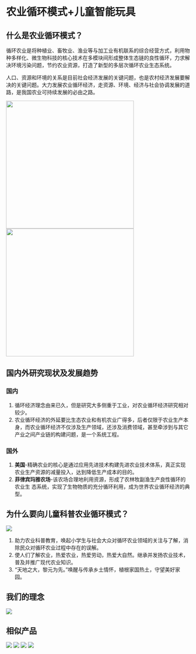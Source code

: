 # 农业循环模式+儿童智能玩具

## 什么是农业循环模式？

循环农业是将种植业、畜牧业、渔业等与加工业有机联系的综合经营方式，利用物种多样化、微生物科技的核心技术在多模块间形成整体生态链的良性循环，力求解决环境污染问题，节约农业资源，打造了新型的多层次循环农业生态系统。

人口、资源和环境的关系是目前社会经济发展的关键问题，也是农村经济发展要解决的关键问题。大力发展农业循环经济，走资源、环境、经济与社会协调发展的道路，是我国农业可持续发展的必由之路。

<img src="https://raw.githubusercontent.com/Juniper1106/docsify/main/img/circulation-model.jpg" height=350px><img>
<img src="https://raw.githubusercontent.com/Juniper1106/docsify/main/img/circulation-model2.jpg" height=350px><img>

## 国内外研究现状及发展趋势

### 国内

1. 循环经济理念由来已久，但是研究大多侧重于工业，对农业循环经济研究相对较少。
2. 农业循环经济的外延要比生态农业和有机农业广得多，后者仅限于农业生产本身，而农业循环经济不仅涉及生产领域，还涉及消费领域，甚至牵涉到与其它产业之间产业链的构建问题，是一个系统工程。

### 国外

1. **美国**-精确农业的核心是通过应用先进技术构建先进农业技术体系，真正实现农业生产资源的减量投入，达到降低生产成本的目的。
2. **菲律宾玛雅农场**-该农场合理地利用资源，形成了农林牧副渔生产良性循环的农业生 态系统，实现了生物物质的充分循环利用，成为世界农业循环经济的典型。

## 为什么要向儿童科普农业循环模式？

![](https://raw.githubusercontent.com/Juniper1106/docsify/main/img/image%203.png)

1. 助力农业科普教育，唤起小学生与社会大众对循环农业领域的关注与了解，消除民众对循环农业过程中存在的误解。
2. 使人们了解农业，热爱农业，热爱劳动，热爱大自然。继承并发扬农业技术，普及并推广现代农业知识。
3. “天地之大，黎元为先。”唤醒与传承乡土情怀，植根家国热土，守望美好家园。

## 我们的理念

![](https://raw.githubusercontent.com/Juniper1106/docsify/main/img/image%204.png)

## 相似产品

<div class="illustration">
    <img src="https://raw.githubusercontent.com/Juniper1106/docsify/main/img/rivals1.jpg"></img>
    <img src="https://raw.githubusercontent.com/Juniper1106/docsify/main/img/rivals2.jpg"></img>
    <img src="https://raw.githubusercontent.com/Juniper1106/docsify/main/img/rivals4.jpg"></img>
    <img src="https://raw.githubusercontent.com/Juniper1106/docsify/main/img/rivals3.jpg"></img>
</div>
